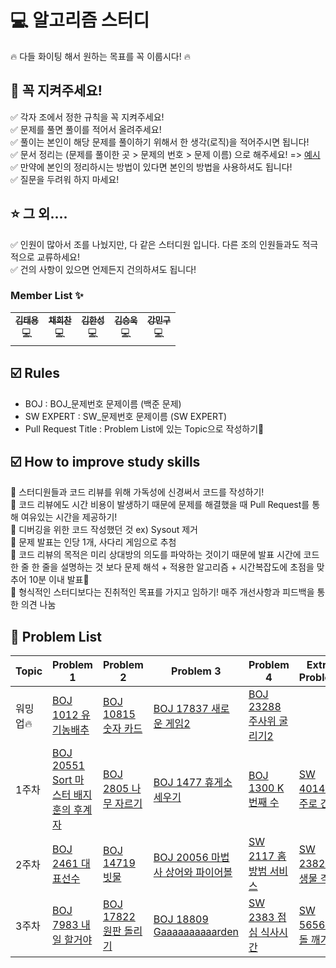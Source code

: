 # :computer: 알고리즘 스터디
:fire: 다들 화이팅 해서 원하는 목표를 꼭 이룹시다! :fire:   
## :mega: 꼭 지켜주세요!
:white_check_mark: 각자 조에서 정한 규칙을 꼭 지켜주세요!   
:white_check_mark: 문제를 풀면 풀이를 적어서 올려주세요!   
:white_check_mark: 풀이는 본인이 해당 문제를 풀이하기 위해서 한 생각(로직)을 적어주시면 됩니다!   
:white_check_mark: 문서 정리는 (문제를 풀이한 곳 > 문제의 번호 > 문제 이름) 으로 해주세요! => [예시](https://github.com/eui20n/Algorithm)   
:white_check_mark: 만약에 본인의 정리하시는 방법이 있다면 본인의 방법을 사용하셔도 됩니다!   
:white_check_mark: 질문을 두려워 하지 마세요!   
## :star: 그 외....
:white_check_mark: 인원이 많아서 조를 나눴지만, 다 같은 스터디원 입니다. 다른 조의 인원들과도 적극적으로 교류하세요!   
:white_check_mark: 건의 사항이 있으면 언제든지 건의하셔도 됩니다!   

### **Member List :sparkles:**

<table>
  <tr>
    <td align="center"><a href="https://github.com/YongsHub"><img src="https://github.com/YongsHub.png?size=200" alt=""/><br /><sub><b>김태용</b></sub></a>     <br /><a title="Java">💻</a></td>
    <td align="center"><a href="https://github.com/chae-heechan"><img src="https://github.com/chae-heechan.png?size=200" alt=""/><br/><sub><b>채희찬</b></sub></a><br /><a title="Java">💻</a></td>
    <td align="center"><a href="https://github.com/khs960616"><img src="https://github.com/khs960616.png?size=200" alt=""/><br/><sub><b>김한성</b></sub></a><br /><a title="Java">💻</a></td>
    <td align="center"><a href="https://github.com/seungukkim"><img src="https://github.com/seungukkim.png?size=200" alt=""/><br/><sub><b>김승욱</b></sub></a><br /><a title="Java">💻</a></td>
    <td align="center"><a href="https://github.com/rkdalsrn555"><img src="https://github.com/rkdalsrn555.png?size=200" alt=""/><br/><sub><b>강민구</b></sub></a><br /><a title="Java">💻</a></td>
  </tr>
</table>

## ☑️ Rules

- BOJ : BOJ_문제번호 문제이름 (백준 문제)
- SW EXPERT : SW_문제번호 문제이름 (SW EXPERT)
- Pull Request Title : Problem List에 있는 Topic으로 작성하기📌


## ☑️ How to improve study skills
👋 스터디원들과 코드 리뷰를 위해 가독성에 신경써서 코드를 작성하기! <br>
👋 코드 리뷰에도 시간 비용이 발생하기 때문에 문제를 해결했을 때 Pull Request를 통해 여유있는 시간을 제공하기! <br>
👋 디버깅을 위한 코드 작성했던 것 ex) Sysout 제거 <br>
👋 문제 발표는 인당 1개, 사다리 게임으로 추첨 <br>
👋 코드 리뷰의 목적은 미리 상대방의 의도를 파악하는 것이기 때문에 발표 시간에 코드 한 줄 한 줄을 설명하는 것 보다 문제 해석 + 적용한 알고리즘 + 시간복잡도에 초점을 맞추어 10분 이내 발표📌<br>
👋 형식적인 스터디보다는 진취적인 목표를 가지고 임하기! 매주 개선사항과 피드백을 통한 의견 나눔<br>


## 📝 Problem List

| Topic    | Problem 1                                                                      | Problem 2                                                    | Problem 3                                                       | Problem 4                                                         | Extra Problem                                                   |
| -------- | ------------------------------------------------------------------------------ | ------------------------------------------------------------ | --------------------------------------------------------------- | ----------------------------------------------------------------- | --------------------------------------------------------------- |
| 워밍업🔥 | [BOJ 1012 유기농배추](https://www.acmicpc.net/problem/1012)                    | [BOJ 10815 숫자 카드](https://www.acmicpc.net/problem/10815) | [BOJ 17837 새로운 게임2](https://www.acmicpc.net/problem/17837) | [BOJ 23288 주사위 굴리기2](https://www.acmicpc.net/problem/23288) |                                                                 |
| 1주차    | [BOJ 20551 Sort 마스터 배지훈의 후계자](https://www.acmicpc.net/problem/20551) | [BOJ 2805 나무 자르기](https://www.acmicpc.net/problem/2805) | [BOJ 1477 휴게소 세우기](https://www.acmicpc.net/problem/1477)  | [BOJ 1300 K번째 수](https://www.acmicpc.net/problem/1300)         | [SW 4014 활주로 건설](https://swexpertacademy.com/main/main.do) |
| 2주차    | [BOJ 2461 대표선수](https://www.acmicpc.net/problem/2461) | [BOJ 14719 빗물](https://www.acmicpc.net/problem/14719) | [BOJ 20056 마법사 상어와 파이어볼](https://www.acmicpc.net/problem/20056)  | [SW 2117 홈 방범 서비스](https://swexpertacademy.com/main/main.do)         | [SW 2382 미생물 격리](https://swexpertacademy.com/main/main.do) |
| 3주차    | [BOJ 7983 내일 할거야](https://www.acmicpc.net/problem/7983) | [BOJ 17822 원판 돌리기](https://www.acmicpc.net/problem/17822) | [BOJ 18809 Gaaaaaaaaaarden](https://www.acmicpc.net/problem/18809)  | [SW 2383 점심 식사시간](https://swexpertacademy.com/main/main.do)         | [SW 5656 벽돌 깨기](https://swexpertacademy.com/main/main.do) |
